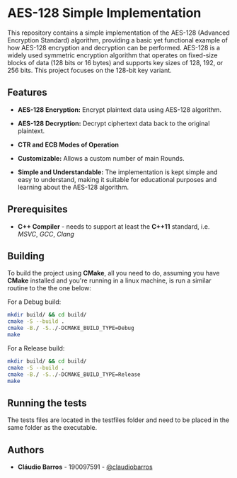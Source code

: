 # AES-128 Simple Implementation

This repository contains a simple implementation of the AES-128 (Advanced Encryption Standard) algorithm, providing a basic yet functional example of how AES-128 encryption and decryption can be performed. AES-128 is a widely used symmetric encryption algorithm that operates on fixed-size blocks of data (128 bits or 16 bytes) and supports key sizes of 128, 192, or 256 bits. This project focuses on the 128-bit key variant.

## Features

- **AES-128 Encryption:** Encrypt plaintext data using AES-128 algorithm.
- **AES-128 Decryption:** Decrypt ciphertext data back to the original plaintext.
- **CTR and ECB Modes of Operation** 

- **Customizable:** Allows a custom number of main Rounds.

- **Simple and Understandable:** The implementation is kept simple and easy to understand, making it suitable for educational purposes and learning about the AES-128 algorithm.

## Prerequisites

* **C++ Compiler** - needs to support at least the **C++11** standard, i.e. *MSVC*, *GCC*, *Clang*

## Building 

To build the project using **CMake**, all you need to do, assuming you have **CMake** installed and you're running in a linux machine, is run a similar routine to the the one below:

For a Debug build:
```bash
mkdir build/ && cd build/
cmake -S --build . 
cmake -B./ -S../-DCMAKE_BUILD_TYPE=Debug
make
```
For a Release build:
```bash
mkdir build/ && cd build/
cmake -S --build . 
cmake -B./ -S../-DCMAKE_BUILD_TYPE=Release
make
```
## Running the tests

The tests files are located in the testfiles folder and need to be placed in the same folder as the executable.

## Authors

* **Cláudio Barros** - 190097591 - [@claudiobarros](https://github.com/claudiobarros) 

